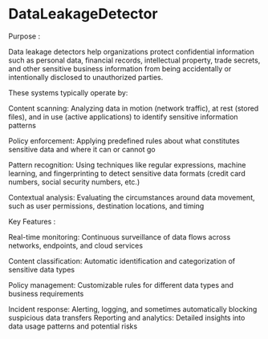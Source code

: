 # DataLeakageDetector

Purpose :

Data leakage detectors help organizations protect confidential information such as personal data, financial records, intellectual property, trade secrets, and other sensitive business information from being accidentally or intentionally disclosed to unauthorized parties.

These systems typically operate by:

Content scanning: Analyzing data in motion (network traffic), at rest (stored files), and in use (active applications) to identify sensitive information patterns

Policy enforcement: Applying predefined rules about what constitutes sensitive data and where it can or cannot go

Pattern recognition: Using techniques like regular expressions, machine learning, and fingerprinting to detect sensitive data formats (credit card numbers, social security numbers, etc.)

Contextual analysis: Evaluating the circumstances around data movement, such as user permissions, destination locations, and timing

Key Features :

Real-time monitoring: Continuous surveillance of data flows across networks, endpoints, and cloud services

Content classification: Automatic identification and categorization of sensitive data types

Policy management: Customizable rules for different data types and business requirements

Incident response: Alerting, logging, and sometimes automatically blocking suspicious data transfers
Reporting and analytics: Detailed insights into data usage patterns and potential risks

